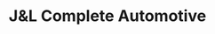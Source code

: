 ---
title: "J&L Complete Automotive"
url: /tucson/jundl-complete-automotive/
shop: Autowerkstatt
---